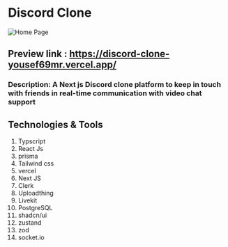 # Discord Clone

![Home Page](/public/threads_clone.png)

## Preview link : https://discord-clone-yousef69mr.vercel.app/

### Description: A Next js Discord clone platform to keep in touch with friends in real-time communication with video chat support

## Technologies & Tools

1. Typscript
2. React Js
3. prisma
4. Tailwind css
5. vercel
6. Next JS
7. Clerk
8. Uploadthing
9. Livekit
10. PostgreSQL
11. shadcn/ui
12. zustand
13. zod
14. socket.io
